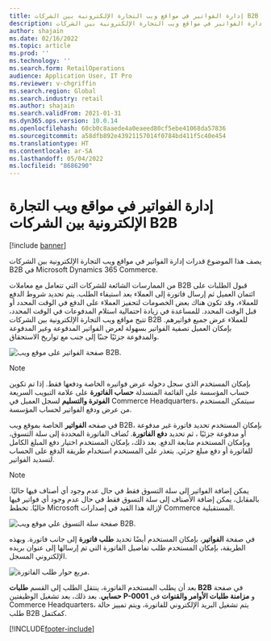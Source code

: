 ```yaml
---
title: إدارة الفواتير في مواقع ويب التجارة الإلكترونية بين الشركات B2B‬
description: يصف هذا الموضوع قدرات إدارة الفواتير في مواقع ويب التجارة الإلكترونية بين الشركات B2B‬ في Microsoft Dynamics 365 Commerce.
author: shajain
ms.date: 02/16/2022
ms.topic: article
ms.prod: ''
ms.technology: ''
ms.search.form: RetailOperations
audience: Application User, IT Pro
ms.reviewer: v-chgriffin
ms.search.region: Global
ms.search.industry: retail
ms.author: shajain
ms.search.validFrom: 2021-01-31
ms.dyn365.ops.version: 10.0.14
ms.openlocfilehash: 60cb0c8aaede4a0eaeed80cf5ebe41068da57836
ms.sourcegitcommit: a58dfb892e43921157014f0784bd411f5c40e454
ms.translationtype: HT
ms.contentlocale: ar-SA
ms.lasthandoff: 05/04/2022
ms.locfileid: "8686290"
---
```

# <a name="invoice-management-for-b2b-e-commerce-websites"></a>إدارة الفواتير في مواقع ويب التجارة الإلكترونية بين الشركات B2B‬

[!include [banner](../../includes/banner.md)]

يصف هذا الموضوع قدرات إدارة الفواتير في مواقع ويب التجارة الإلكترونية بين الشركات B2B‬ في Microsoft Dynamics 365 Commerce.

من الممارسات الشائعة للشركات التي تتعامل مع معاملات B2B قبول الطلبات على ائتمان العميل ثم إرسال فاتورة إلى العملاء بعد استيفاء الطلب. يتم تحديد شروط الدفع للعملاء، وقد تكون هناك بعض الخصومات لتحفيز العملاء على الدفع في الوقت المحدد أو قبل الوقت المحدد. للمساعدة في زيادة احتمالية استلام المدفوعات في الوقت المحدد، تتيح مواقع ويب التجارة الإلكترونية بين الشركات B2B‬ للعملاء عرض جميع فواتيرهم. بإمكان العميل تصفية الفواتير بسهولة لعرض الفواتير المدفوعة وغير المدفوعة والمدفوعة جزئيًا جنبًا إلى جنب مع تواريخ الاستحقاق.

![صفحة الفواتير على موقع ويب B2B.](../media/ViewInvoices.png)

> [!NOTE]
> بإمكان المستخدم الذي سجل دخوله عرض فواتيره الخاصة ودفعها فقط. إذا تم تكوين حساب المؤسسة على القائمة المنسدلة **حساب الفاتورة** على علامة التبويب السريعة **الفوترة والتسليم** لسجل العميل في Commerce Headquarters، سيتمكن المستخدم من عرض ودفع الفواتير لحساب المؤسسة.

في صفحه **الفواتير** الخاصة بموقع ويب B2B، بإمكان المستخدم تحديد فاتورة غير مدفوعة أو مدفوعة جزئيًا ، ثم تحديد **دفع الفاتورة**. تُضاف الفاتورة المحددة إلى سلة التسوق، وبإمكان المستخدم متابعة الدفع. بعد ذلك، بإمكان المستخدم اختيار دفع المبلغ الكامل للفاتورة أو دفع مبلغ جزئي. يتعذر على المستخدم استخدام طريقة الدفع على الحساب لتسديد الفواتير.

> [!NOTE]
> يمكن إضافة الفواتير إلى سلة التسوق فقط في حال عدم وجود أي أصناف فيها حاليًا. بالمقابل، يمكن إضافة الأصناف إلى سلة التسوق فقط في حال عدم وجود أي فواتير فيها حاليًا. تخطط Microsoft لإزالة هذا القيد في إصدارات Commerce المستقبلية.

![صفحة سلة التسوق علي موقع ويب B2B.](../media/PayInvoice.png)

في صفحة **الفواتير**، بإمكان المستخدم أيضًا تحديد **طلب فاتورة** إلى جانب فاتورة. وبهذه الطريقة، بإمكان المستخدم طلب تفاصيل الفاتورة التي تم إرسالها إلى عنوان بريده الإلكتروني المسجل.

![مربع حوار طلب الفاتورة.](../media/RequestInvoice2.png)

بعد أن يطلب المستخدم الفاتورة، ينتقل الطلب إلى القسم **طلبات B2B** في صفحة **حسابي**. بعد ذلك، بعد تشغيل الوظيفتين **P-0001** و **مزامنة طلبات الأوامر والقنوات** في Commerce Headquarters، يتم تشغيل البريد الإلكتروني للفاتورة، ويتم تمييز حالة طلب B2B كمكتمل.

[!INCLUDE[footer-include](../../includes/footer-banner.md)]

